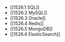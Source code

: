 
- [[1526.1 SQL]]
- [[1526.2 MySQL]]
- [[1526.3 Oracle]]
- [[1526.4 Redis]]
- [[1526.5 MongoDB]]
- [[1526.6 ElasticSearch]]
